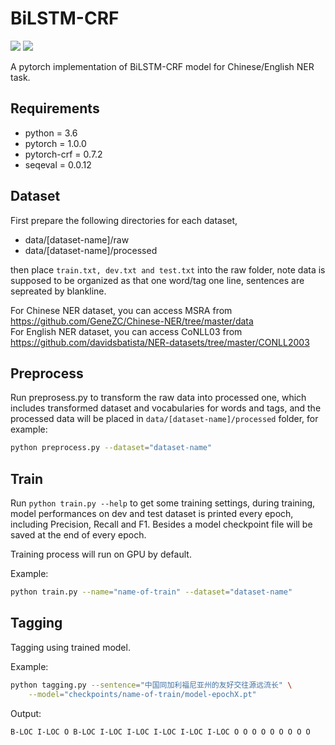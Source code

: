 # BiLSTM-CRF
<p>
    <img src="https://img.shields.io/badge/python-3.6-blue" />
    <img src="https://img.shields.io/badge/license-MIT-green" />
</p>
A pytorch implementation of BiLSTM-CRF model for Chinese/English NER task.

## Requirements

* python  = 3.6
* pytorch = 1.0.0
* pytorch-crf = 0.7.2
* seqeval = 0.0.12

## Dataset

First prepare the following directories for each dataset,

* data/[dataset-name]/raw
* data/[dataset-name]/processed

then place `train.txt, dev.txt and test.txt` into the raw folder, note data is supposed to be organized as that
one word/tag one line, sentences are sepreated by blankline.

For Chinese NER dataset, you can access MSRA from <https://github.com/GeneZC/Chinese-NER/tree/master/data>  
For English NER dataset, you can access CoNLL03 from <https://github.com/davidsbatista/NER-datasets/tree/master/CONLL2003>

## Preprocess

Run preprosess.py to transform the raw data into processed one, which includes transformed dataset and vocabularies for words and tags, and the processed data
will be placed in `data/[dataset-name]/processed` folder, for example:

```bash
python preprocess.py --dataset="dataset-name"
```

## Train

Run `python train.py --help` to get some training settings, during training, model performances on dev and test dataset is printed every epoch, including Precision, Recall and F1. Besides a model checkpoint file will be saved at the end of every epoch.

Training process will run on GPU by default.

Example:

```bash
python train.py --name="name-of-train" --dataset="dataset-name"
```

## Tagging

Tagging using trained model.

Example:

```bash
python tagging.py --sentence="中国同加利福尼亚州的友好交往源远流长" \
    --model="checkpoints/name-of-train/model-epochX.pt"
```

Output:

```bash
B-LOC I-LOC O B-LOC I-LOC I-LOC I-LOC I-LOC I-LOC O O O O O O O O O
```
